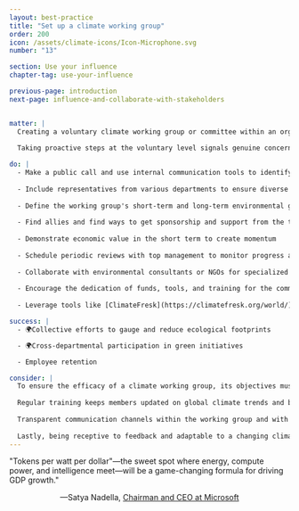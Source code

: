 ```yaml
---
layout: best-practice
title: "Set up a climate working group"
order: 200
icon: /assets/climate-icons/Icon-Microphone.svg
number: "13"

section: Use your influence
chapter-tag: use-your-influence

previous-page: introduction
next-page: influence-and-collaborate-with-stakeholders


matter: |
  Creating a voluntary climate working group or committee within an organization demonstrates a grassroots commitment to sustainability. Driven by passionate individuals, these initiatives serve as catalysts for environmental action, advocating for meaningful measures and aligning efforts with broader climate goals.
  
  Taking proactive steps at the voluntary level signals genuine concern, inspires broader organizational change, and can help convince management that sustainability matters to employees.

do: |
  - Make a public call and use internal communication tools to identify other peers interested
  
  - Include representatives from various departments to ensure diverse insights based on expertise and backgrounds
  
  - Define the working group's short-term and long-term environmental goals with a realistic action plan
  
  - Find allies and find ways to get sponsorship and support from the top management
  
  - Demonstrate economic value in the short term to create momentum
  
  - Schedule periodic reviews with top management to monitor progress and recalibrate objectives
  
  - Collaborate with environmental consultants or NGOs for specialized insights
  
  - Encourage the dedication of funds, tools, and training for the committee's operations
  
  - Leverage tools like [ClimateFresk](https://climatefresk.org/world/) or [2Tonnes](https://en.2tonnes.org/) for climate education and awareness

success: |
  - 🌍Collective efforts to gauge and reduce ecological footprints

  - 🌍Cross-departmental participation in green initiatives

  - Employee retention

consider: |
  To ensure the efficacy of a climate working group, its objectives must align with the company’s broader mission and values. The company’s actions are then influenced by the working group. 
  
  Regular training keeps members updated on global climate trends and best practices. The working group may not have all the answers, therefore their actions should be focused on  exploration, critique, discussion, and encouraging the organization to adopt a growth mindset. 
  
  Transparent communication channels within the working group and with the broader organization are paramount. By celebrating milestones, even small ones, the group can maintain momentum and inspire broader organizational commitment.
  
  Lastly, being receptive to feedback and adaptable to a changing climate ecosystem ensures the working group remains relevant and impactful.
---
```


<div class="bigquote">
  <span class="highlight">"Tokens per watt per dollar"—the sweet spot where energy, compute power, and intelligence meet—will be a game-changing formula for driving GDP growth."</span>
</div>

<p style="text-align:center;">—Satya Nadella, <a href="https://www.linkedin.com/in/satyanadella?miniProfileUrn=urn%3Ali%3Afsd_profile%3AACoAAAEkwwAB9KEc2TrQgOLEQ-vzRyZeCDyc6DQ">Chairman and CEO at Microsoft</a></p>
